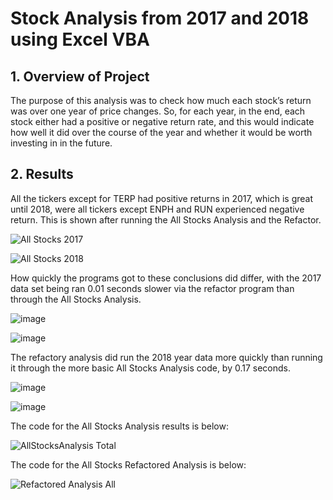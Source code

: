 # Stock Analysis from 2017 and 2018 using Excel VBA
## 1.	Overview of Project
The purpose of this analysis was to check how much each stock’s return was over one year of price changes. So, for each year, in the end, each stock either had a positive or negative return rate, and this would indicate how well it did over the course of the year and whether it would be worth investing in in the future.
## 2. Results
All the tickers except for TERP had positive returns in 2017, which is great until 2018, were all tickers except ENPH and RUN experienced negative return. This is shown after running the All Stocks Analysis and the Refactor. 

![All Stocks 2017](https://user-images.githubusercontent.com/84158312/124669522-85637500-de80-11eb-981f-e0de3839f9af.png)

![All Stocks 2018](https://user-images.githubusercontent.com/84158312/124669541-8d231980-de80-11eb-86af-5dc632222601.png)

How quickly the programs got to these conclusions did differ, with the 2017 data set being ran 0.01 seconds slower via the refactor program than through the All Stocks Analysis. 

![image](https://user-images.githubusercontent.com/84158312/124670262-b8f2cf00-de81-11eb-863f-ae244b74e261.png)

![image](https://user-images.githubusercontent.com/84158312/124670283-c019dd00-de81-11eb-8a79-a928c7c8ca24.png)

The refactory analysis did run the 2018 year data more quickly than running it through the more basic All Stocks Analysis code, by 0.17 seconds.

![image](https://user-images.githubusercontent.com/84158312/124670708-62d25b80-de82-11eb-8d86-05a0d8121db3.png)

![image](https://user-images.githubusercontent.com/84158312/124670719-66fe7900-de82-11eb-95b4-23b8337e782d.png)

The code for the All Stocks Analysis results is below:

![AllStocksAnalysis Total](https://user-images.githubusercontent.com/84158312/124672213-a9c15080-de84-11eb-9786-b98070ae3b00.png)

The code for the All Stocks Refactored Analysis is below:

![Refactored Analysis All](https://user-images.githubusercontent.com/84158312/124672281-c52c5b80-de84-11eb-84b6-b9d3fac215d3.png)
